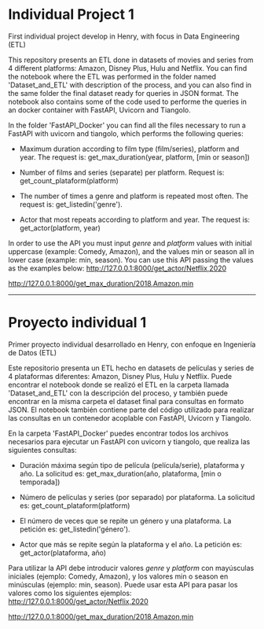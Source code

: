 # Individual Project 1
First individual project develop in Henry, with focus in Data Engineering (ETL)

This repository presents an ETL done in datasets of movies and series from 4 different platforms: Amazon, Disney Plus, Hulu and Netflix. You can find the notebook where the ETL was performed in the folder named 'Dataset_and_ETL' with description of the process, and you can also find in the same folder the final dataset ready for queries in JSON format. The notebook also contains some of the code used to performe the queries in an docker container with FastAPI, Uvicorn and Tiangolo.

In the folder 'FastAPI_Docker' you can find all the files necessary to run a FastAPI with uvicorn and tiangolo, which performs the following queries:

+ Maximum duration according to film type (film/series), platform and year. The request is: get_max_duration(year, platform, [min or season])

+ Number of films and series (separate) per platform. Request is: get_count_plataform(platform)  
  
+ The number of times a genre and platform is repeated most often. The request is: get_listedin('genre').

+ Actor that most repeats according to platform and year. The request is: get_actor(platform, year)


In order to use the API you must input _genre_ and _platform_ values with initial uppercase (example: Comedy, Amazon), and the values min or season all in lower case (example: min, season). You can use this API passing the values as the examples below:
http://127.0.0.1:8000/get_actor/Netflix,2020

http://127.0.0.1:8000/get_max_duration/2018,Amazon,min

________________________

# Proyecto individual 1
Primer proyecto individual desarrollado en Henry, con enfoque en Ingeniería de Datos (ETL)

Este repositorio presenta un ETL hecho en datasets de películas y series de 4 plataformas diferentes: Amazon, Disney Plus, Hulu y Netflix. Puede encontrar el notebook donde se realizó el ETL en la carpeta llamada 'Dataset_and_ETL' con la descripción del proceso, y también puede encontrar en la misma carpeta el dataset final para consultas en formato JSON. El notebook también contiene parte del código utilizado para realizar las consultas en un contenedor acoplable con FastAPI, Uvicorn y Tiangolo.

En la carpeta 'FastAPI_Docker' puedes encontrar todos los archivos necesarios para ejecutar un FastAPI con uvicorn y tiangolo, que realiza las siguientes consultas:

+ Duración máxima según tipo de película (película/serie), plataforma y año. La solicitud es: get_max_duration(año, plataforma, [min o temporada])

+ Número de películas y series (por separado) por plataforma. La solicitud es: get_count_plataform(platform)  
  
+ El número de veces que se repite un género y una plataforma. La petición es: get_listedin('género').

+ Actor que más se repite según la plataforma y el año. La petición es: get_actor(plataforma, año)


Para utilizar la API debe introducir valores _genre_ y _platform_ con mayúsculas iniciales (ejemplo: Comedy, Amazon), y los valores min o season en minúsculas (ejemplo: min, season). Puede usar esta API para pasar los valores como los siguientes ejemplos:
http://127.0.0.1:8000/get_actor/Netflix,2020

http://127.0.0.1:8000/get_max_duration/2018,Amazon,min
